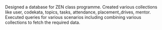 Designed a database for ZEN class programme.
Created various collections like user, codekata, topics, tasks, attendance, placement_drives, mentor.
Executed queries for various scenarios including combining various collections to fetch the required data.
